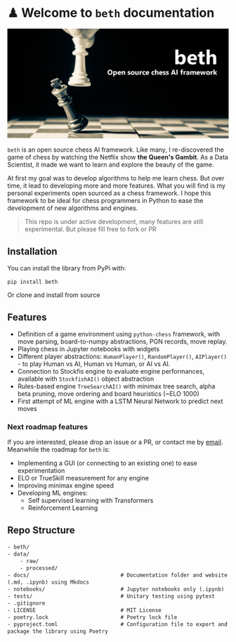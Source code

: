 # ♟ Welcome to ``beth`` documentation

![](assets/beth_home.png)

``beth`` is an open source chess AI framework. Like many, I re-discovered the game of chess by watching the Netflix show **the Queen's Gambit**. As a Data Scientist, it made we want to learn and explore the beauty of the game. 

At first my goal was to develop algorithms to help me learn chess. But over time, it lead to developing more and more features. What you will find is my personal experiments open sourced as a chess framework. I hope this framework to be ideal for chess programmers in Python to ease the development of new algorithms and engines.


> This repo is under active development, many features are still experimental.
> But please fill free to fork or PR

## Installation
You can install the library from PyPi with: 
```
pip install beth
```
Or clone and install from source

## Features
- Definition of a game environment using ``python-chess`` framework, with move parsing, board-to-numpy abstractions, PGN records, move replay. 
- Playing chess in Jupyter notebooks with widgets 
- Different player abstractions: ``HumanPlayer()``, ``RandomPlayer()``, ``AIPlayer()`` - to play Human vs AI, Human vs Human, or AI vs AI. 
- Connection to Stockfis engine to evaluate engine performances, available with ``StockfishAI()`` object abstraction
- Rules-based engine ``TreeSearchAI()`` with minimax tree search, alpha beta pruning, move ordering and board heuristics (~ELO 1000)
- First attempt of ML engine with a LSTM Neural Network to predict next moves

### Next roadmap features
If you are interested, please drop an issue or a PR, or contact me by [email](mailto:theo.alves.da.costa@gmail.com). Meanwhile the roadmap for ``beth`` is:

- Implementing a GUI (or connecting to an existing one) to ease experimentation
- ELO or TrueSkill measurement for any engine
- Improving minimax engine speed
- Developing ML engines:
  - Self supervised learning with Transformers
  - Reinforcement Learning


## Repo Structure
```
- beth/
- data/
    - raw/
    - processed/
- docs/                             # Documentation folder and website (.md, .ipynb) using Mkdocs
- notebooks/                        # Jupyter notebooks only (.ipynb)
- tests/                            # Unitary testing using pytest
- .gitignore
- LICENSE                           # MIT License
- poetry.lock                       # Poetry lock file
- pyproject.toml                    # Configuration file to export and package the library using Poetry
```